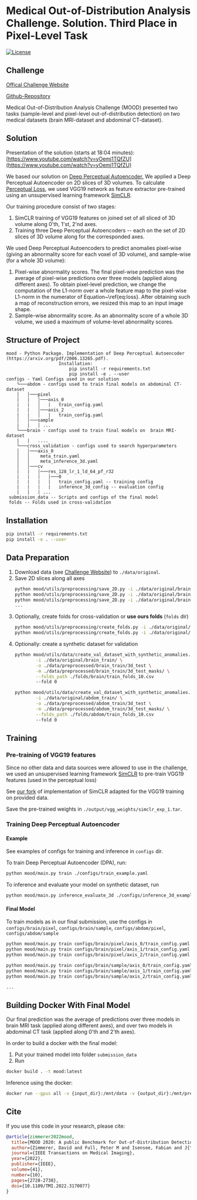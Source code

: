 # Medical Out-of-Distribution Analysis Challenge. Solution. Third Place in Pixel-Level Task


[![License][license-shield]][license-url]


## Challenge

[Offical Challenge Website](http://medicalood.dkfz.de/web/)

[Github-Repository](https://github.com/MIC-DKFZ/mood)

Medical Out-of-Distribution Analysis Challenge (MOOD) presented two tasks (sample-level 
and pixel-level out-of-distribution detection) on two medical datasets 
(brain MRI-dataset and abdominal CT-dataset).

## Solution 

Presentation of the solution (starts at 18:04 minutes): [https://www.youtube.com/watch?v=yOemj1TQfZU](https://www.youtube.com/watch?v=yOemj1TQfZU)

We based our solution on [Deep Perceptual Autoencoder.](https://arxiv.org/pdf/2006.13265.pdf) 
We applied a Deep Perceptual Autoencoder on 2D slices of 3D volumes. 
To calculate [Perceptual Loss](https://arxiv.org/abs/1603.08155), we used VGG19 network
as feature extractor pre-trained
using an unsupervised learning framework [SimCLR](https://arxiv.org/abs/2002.05709).

Our training procedure consist of two stages: 
1. SimCLR training of VGG19 features on joined set of all sliced of 3D volume along 0'th, 1'st, 2'nd axes. 
2. Training three Deep Perceptual Autoencoders -- each on the set of 2D slices of 3D volume along for the corresponded axes.

We used Deep Perceptual Autoencoders to predict anomalies pixel-wise (giving an abnormality score for each voxel of 3D volume), 
and sample-wise (for a whole 3D volume):
1. Pixel-wise abnormality scores. The final pixel-wise prediction was the average of pixel-wise predictions over three models (applied along different axes). To obtain pixel-level prediction, we change the computation of the L1-norm over a whole feature map to the pixel-wise L1-norm in the numerator of Equation~\ref{eq:loss}. After obtaining such a map of reconstruction errors, we resized this map to an input image shape. 
2. Sample-wise abnormality score. As an abnormality score of a whole 3D volume, we used a maximum of volume-level abnormality scores.  


## Structure of Project 
    mood - Python Package. Implementation of Deep Perceptual Autoencoder (https://arxiv.org/pdf/2006.13265.pdf).
                        Installation: 
                            pip install -r requirements.txt
                            pip install -e . --user
    configs - Yaml Configs used in our solution
        └───abdom - configs used to train final models on abdominal CT-dataset
        │   │───pixel
        |   |   │───axis_0
        |   |   │   |   train_config.yaml
        |   |   │───axis_2
        |   |   │   |   train_config.yaml
        │   │───sample
        |   |   │ ...
        └───brain - configs used to train final models on  brain MRI-dataset
        |   |   ....
        └───cross_validation - configs used to search hyperparameters
        │   │───axis_0
        │   │    meta_train.yaml
        │   │    meta_inference_3d.yaml
        │   │───cv
        |   |   │───res_128_lr_1_ld_64_pf_r32
        |   |   |   │───0
        |   |   |   |   train_config.yaml -- training config
        |   |   |   |   inference_3d_config -- evaluation config
        |   |   | ...
     submission_data -- Scripts and configs of the final model
     folds -- Folds used in cross-validation

## Installation 

```bash
pip install -r requirements.txt
pip install -e . --user
```
     
## Data Preparation

1. Download data (see [Challenge Website](http://medicalood.dkfz.de/web/)) to `./data/original`.
2. Save 2D slices along all axes
    ```bash
    python mood/utils/preprocessing/save_2D.py -i ./data/original/brain_train/ -o ./data/preprocessed/brain_train/2d_axis_0 -a 0
    python mood/utils/preprocessing/save_2D.py -i ./data/original/brain_train/ -o ./data/preprocessed/brain_train/2d_axis_1 -a 1
    python mood/utils/preprocessing/save_2D.py -i ./data/original/brain_train/ -o ./data/preprocessed/brain_train/2d_axis_2 -a 2
   ...
   ```
3. Optionally, create folds for cross-validation or **use ours folds** (`folds` dir)
    ```bash
    python mood/utils/preprocessing/create_folds.py -i ./data/original/brain_train/ -o ./folds/brain/train_folds_10.csv -n 10
    python mood/utils/preprocessing/create_folds.py -i ./data/original/abdom_train/ -o ./folds/abdom/train_folds_10.csv -n 10
   ```
4. Optionally: create a synthetic dataset for validation
    ```bash
    python mood/utils/data/create_val_dataset_with_synthetic_anomalies.py \
            -i ./data/original/brain_train/ \
            -o ./data/preprocessed/brain_train/3d_test \
            -m ./data/preprocessed/brain_train/3d_test_masks/ \
            --folds_path ./folds/brain/train_folds_10.csv
            --fold 0
   
   python mood/utils/data/create_val_dataset_with_synthetic_anomalies.py \
            -i ./data/original/abdom_train/ \
            -o ./data/preprocessed/abdom_train/3d_test \
            -m ./data/preprocessed/abdom_train/3d_test_masks/ \
            --folds_path ./folds/abdom/train_folds_10.csv
            --fold 0
   
   ```

## Training

### Pre-training of VGG19 features
    
Since no other data and data sources were allowed to use in the challenge,
we used an unsupervised learning framework [SimCLR](https://arxiv.org/abs/2002.05709)
to pre-train VGG19 features (used in the perceptual loss)

See [our fork](https://github.com/ninatu/SimCLR) of implementation 
of SimCLR adapted for the VGG19 training on provided data.

Save the pre-trained weights in `./output/vgg_weights/simclr_exp_1.tar`.
    

### Training Deep Perceptual Autoencoder

#### Example
See examples of configs for training and inference in `configs` dir.

To train Deep Perceptual Autoencoder (DPA), run:
```bash
python mood/main.py train ./configs/train_example.yaml
```

To inference and evaluate your model on synthetic dataset, run
```bash
python mood/main.py inference_evaluate_3d ./configs/inference_3d_example.yaml
```

#### Final Model

To train models as in our final submission, use the configs in `configs/brain/pixel`, `configs/brain/sample`,
`configs/abdom/pixel`, `configs/abdom/sample`

```bash
python mood/main.py train configs/brain/pixel/axis_0/train_config.yaml
python mood/main.py train configs/brain/pixel/axis_1/train_config.yaml
python mood/main.py train configs/brain/pixel/axis_2/train_config.yaml

python mood/main.py train configs/brain/sample/axis_0/train_config.yaml
python mood/main.py train configs/brain/sample/axis_1/train_config.yaml
python mood/main.py train configs/brain/sample/axis_2/train_config.yaml

...
```



## Building Docker With Final Model

Our final prediction was the average of predictions over three models 
in brain MRI task (applied along different axes), and over two models in abdominal CT task
(applied along 0'th and 2'th axes).

In order to build a docker with the final model:
1. Put your trained model into folder `submission_data`
2. Run 
```bash
docker build . -t mood:latest
```

Inference using the docker:
```bash
docker run --gpus all -v {input_dir}:/mnt/data -v {output_dir}:/mnt/pred mood:latest sh /workspace/run_{sample/pixel}_{TASK}.sh /mnt/data /mnt/pred
```

## Cite
If you use this code in your research, please cite:

```bibtex
@article{zimmerer2022mood,
  title={MOOD 2020: A public Benchmark for Out-of-Distribution Detection and Localization on medical Images},
  author={Zimmerer, David and Full, Peter M and Isensee, Fabian and J{\"a}ger, Paul and Adler, Tim and Petersen, Jens and K{\"o}hler, Gregor and Ross, Tobias and Reinke, Annika and Kascenas, Antanas and others},
  journal={IEEE Transactions on Medical Imaging},
  year={2022},
  publisher={IEEE},
  volume={41},
  number={10},
  pages={2728-2738},
  doi={10.1109/TMI.2022.3170077}
}
```

<!-- MARKDOWN LINKS & IMAGES -->
<!-- https://www.markdownguide.org/basic-syntax/#reference-style-links -->
[license-shield]: https://img.shields.io/badge/License-Apache%202.0-blue.svg
[license-url]: https://github.com/ninatu/mood_challenge/blob/master/LICENSE

